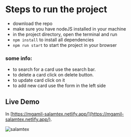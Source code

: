 # Steps to run the project
* download the repo
* make sure you have nodeJS installed in your machine
* in the project directory, open the terminal and run
* ```npm install``` to install all dependencies
* ```npm run start``` to start the project in your browser

### some info:
* to search for a card use the search bar.
* to delete a card click on delete button.
* to update card click on it
* to add new card use the form in the left side

## Live Demo

In [https://mgamil-salamtex.netlify.app/](https://mgamil-salamtex.netlify.app/).


![salamtex](https://github.com/MahmoudElmanayly/salamtex/assets/38159183/c39c18ab-437b-47b2-b002-6d372c945814)
